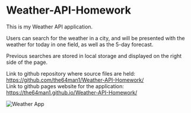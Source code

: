 # Weather-API-Homework

This is my Weather API application.

Users can search for the weather in a city, and will be presented with the weather for today in one field, as well as the 5-day forecast.

Previous searches are stored in local storage and displayed on the right side of the page.

Link to github repository where source files are held: https://github.com/the64man1/Weather-API-Homework/<br>
Link to github pages website for the application: https://the64man1.github.io/Weather-API-Homework/

![Weather App](https://user-images.githubusercontent.com/74144055/114284392-22934680-9a15-11eb-9963-cd980cebd30e.png)
